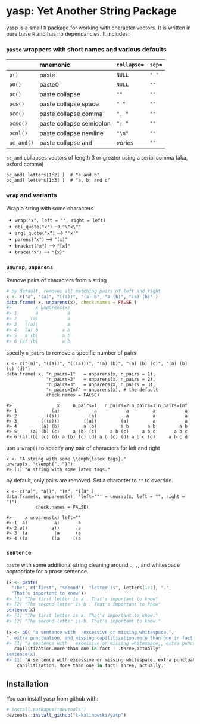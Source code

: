 # yasp: Yet Another String Package

yasp is a small `R` package for working with character vectors. It is written
in pure base `R` and has no dependancies. It includes:

### `paste` wrappers with short names and various defaults

|             | mnemonic                 | `collapse=`| `sep=` |
| :---------- | :----------------------- | :--------- | :----- |
| `p()`       | paste                    | `NULL`     | `" "`  |
| `p0()`      | paste0                   | `NULL`     | `""`   |
| `pc()`      | paste collapse           | `""`       | `""`   |
| `pcs()`     | paste collapse space     | `" "`      | `""`   |
| `pcc()`     | paste collapse comma     | `", "`     | `""`   |
| `pcsc()`    | paste collapse semicolon | `"; "`     | `""`   |
| `pcnl()`    | paste collapse newline   | `"\n"`     | `""`   |
| `pc_and()`  | paste collapse and	     | _varies_   | `""`   |

`pc_and` collapses vectors of length 3 or greater using a serial comma (aka, oxford comma)
```
pc_and( letters[1:2] )  # "a and b"
pc_and( letters[1:3] )  # "a, b, and c"
```

### `wrap` and variants
Wrap a string with some characters

* `wrap("x", left = "", right = left)`
* `dbl_quote("x")`  -->  `"\"x\""`
* `sngl_quote("x")` --> `"'x'"`
* `parens("x")`     -->     `"(x)"` 
* `bracket("x")`    -->    `"[x]"`
* `brace("x")`      -->    `"{x}"`


### `unwrap`, `unparens`
Remove pairs of characters from a string
``` r
# by default, removes all matching pairs of left and right
x <- c("a", "(a)", "((a))", "(a) b", "a (b)", "(a) (b)" )
data.frame( x, unparens(x), check.names = FALSE )
#>         x unparens(x)
#> 1       a           a
#> 2     (a)           a
#> 3   ((a))           a
#> 4   (a) b         a b
#> 5   a (b)         a b
#> 6 (a) (b)         a b
```
specify `n_pairs` to remove a specific number of pairs
```
x <- c("(a)", "((a))", "(((a)))", "(a) (b)", "(a) (b) (c)", "(a) (b) (c) (d)")
data.frame( x, "n_pairs=1"   = unparens(x, n_pairs = 1),
               "n_pairs=2"   = unparens(x, n_pairs = 2),
               "n_pairs=3"   = unparens(x, n_pairs = 3),
               "n_pairs=Inf" = unparens(x), # the default 
               check.names = FALSE)
  
#>                 x     n_pairs=1   n_pairs=2 n_pairs=3 n_pairs=Inf
#> 1             (a)             a           a         a           a
#> 2           ((a))           (a)           a         a           a
#> 3         (((a)))         ((a))         (a)         a           a
#> 4         (a) (b)         a (b)         a b       a b         a b
#> 5     (a) (b) (c)     a (b) (c)     a b (c)     a b c       a b c
#> 6 (a) (b) (c) (d) a (b) (c) (d) a b (c) (d) a b c (d)     a b c d
```
use `unwrap()` to specify any pair of characters for left and right
```
x <- "A string with some \\emph{latex tags}."
unwrap(x, "\\emph{", "}")
#> [1] "A string with some latex tags."
```
by default, only pairs are removed. Set a character to `""` to override.
```
x <- c("a)", "a))", "(a", "((a" )
data.frame(x, unparens(x), 'left=""' = unwrap(x, left = "", right = ")"),
           check.names = FALSE)
  
#>     x unparens(x) left=""
#> 1  a)          a)       a
#> 2 a))         a))       a
#> 3  (a          (a      (a
#> 4 ((a         ((a     ((a
```

### `sentence`
`paste` with some additional string cleaning around `.`, `,`, and whitespace 
appropriate for a prose sentence.
``` r
(x <- paste(
  "The", c("first", "second"), "letter is", letters[1:2], ".", 
  "That's important to know"))
#> [1] "The first letter is a . That's important to know" 
#> [2] "The second letter is b . That's important to know"
sentence(x)
#> [1] "The first letter is a. That's important to know." 
#> [2] "The second letter is b. That's important to know."
 
(x <- p0( "a sentence with   excessive or missing whitespace,",
", extra punctuation, and missing capilitization.more than one in fact ! .three,actually"))
#> [1] "a sentence with   excessive or missing whitespace,, extra punctuation, and missing 
   capilitization.more than one in fact ! .three,actually"
sentence(x)
#> [1] "A sentence with excessive or missing whitespace, extra punctuation, and missing 
    capilitization. More than one in fact! Three, actually."
```


## Installation

You can install yasp from github with:

``` r
# install.packages("devtools")
devtools::install_github("t-kalinowski/yasp")
```
